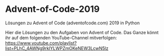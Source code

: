 # Advent-of-Code-2019
Lösungen zu Advent of Code (adventofcode.com) 2019 in Python

Hier die Lösungen zu den Aufgaben von Advent of Code. Das Ganze könnt ihr auf dem folgenden YouTube-Channel mitverfolgen: https://www.youtube.com/playlist?list=PLhC_4AWNg9rklYLWPZmOKeNEW3LcwN5lz

